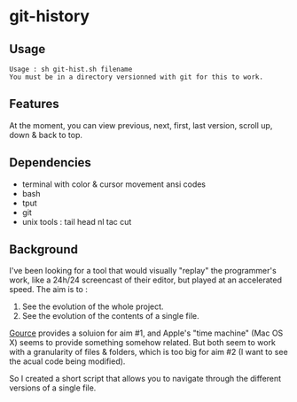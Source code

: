 git-history
===========

Usage
-----

    Usage : sh git-hist.sh filename
    You must be in a directory versionned with git for this to work.

Features
--------

At the moment, you can view previous, next, first, last version, scroll up, down & back to top.

Dependencies
------------

* terminal with color & cursor movement ansi codes
* bash
* tput
* git
* unix tools : tail head nl tac cut

Background
----------

I've been looking for a tool that would visually "replay" the programmer's work, like a 24h/24 screencast of their editor, but played at an accelerated speed. The aim is to :
1. See the evolution of the whole project.
2. See the evolution of the contents of a single file.

[Gource](http://code.google.com/p/gource/) provides a soluion for aim #1, and Apple's "time machine" (Mac OS X) seems to provide something somehow related. But both seem to work with a granularity of files & folders, which is too big for aim #2 (I want to see the acual code being modified).

So I created a short script that allows you to navigate through the different versions of a single file.
